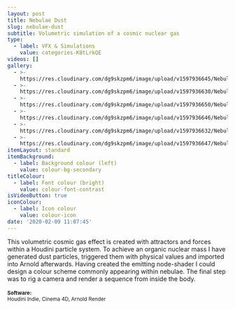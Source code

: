 ```yaml
---
layout: post
title: Nebulae Dust
slug: nebulae-dust
subtitle: Volumetric simulation of a cosmic nuclear gas
type:
  - label: VFX & Simulations
    value: categories-K8tLrkQE
videos: []
gallery:
  - >-
    https://res.cloudinary.com/dg9skzpm6/image/upload/v1597936645/Nebula%20Dust/bggpqbzsfeanoph5zogq.jpg
  - >-
    https://res.cloudinary.com/dg9skzpm6/image/upload/v1597936630/Nebula%20Dust/j5bzlnx7wu2hij5dtaj5.gif
  - >-
    https://res.cloudinary.com/dg9skzpm6/image/upload/v1597936650/Nebula%20Dust/ka6soptzcqir3kkn8rer.jpg
  - >-
    https://res.cloudinary.com/dg9skzpm6/image/upload/v1597936646/Nebula%20Dust/jnfqmzzqo3bjf1iu7o29.jpg
  - >-
    https://res.cloudinary.com/dg9skzpm6/image/upload/v1597936632/Nebula%20Dust/xnepn6ublwcy1mrrqcbs.gif
  - >-
    https://res.cloudinary.com/dg9skzpm6/image/upload/v1597936647/Nebula%20Dust/njyv5rrwzh64ii0qugbz.jpg
itemLayout: standard
itemBackground:
  - label: Background colour (left)
    value: colour-bg-secondary
titleColour:
  - label: Font colour (bright)
    value: colour-font-contrast
isVideoButton: true
iconColour:
  - label: Icon colour
    value: colour-icon
date: '2020-02-09 11:07:45'
---
```

This volumetric cosmic gas effect is created with attractors and forces within a Houdini particle system. To achieve an organic nuclear mass I have generated dust particles, triggered them with physical values and imported into Arnold afterwards. Having created the emitting node-shader I could design a colour scheme commonly appearing within nebulae. The final step was to rig a camera and render a sequence from inside the body.<br><br><small><b>Software:</b><br>Houdini Indie, Cinema 4D, Arnold Render</small>
